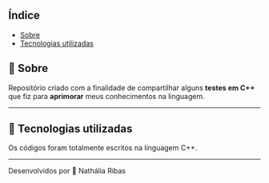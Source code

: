 ## Índice
- [Sobre](#-sobre)
- [Tecnologias utilizadas](#-tecnologias-utilizadas)

## 🚀 Sobre

Repositório criado com a finalidade de compartilhar alguns **testes em C++** que fiz para **aprimorar** meus conhecimentos na linguagem.

---

## 🤖 Tecnologias utilizadas

Os códigos foram totalmente escritos na linguagem C++.

---

Desenvolvidos por 🧡 Nathália Ribas

